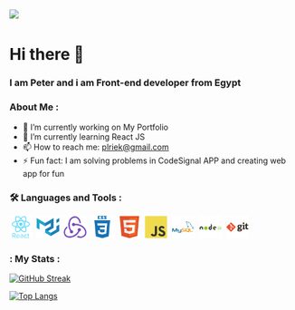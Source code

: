 # <img src="https://media.giphy.com/media/WUlplcMpOCEmTGBtBW/giphy.gif" width="70"> #

# Hi there 👋 #

### I am Peter and i am Front-end developer from Egypt ###


###  About Me : ###

- 🔭 I’m currently working on My Portfolio  
- 🌱 I’m currently learning React JS  
- 📫 How to reach me: plriek@gmail.com
- ⚡ Fun fact: I am solving problems in CodeSignal APP  and creating web app for fun


### :hammer_and_wrench: Languages and Tools :

<div>
  <img src="https://github.com/devicons/devicon/blob/master/icons/react/react-original-wordmark.svg" title="React" alt="React" width="40" height="40"/>&nbsp;
  <img src="https://github.com/devicons/devicon/blob/master/icons/materialui/materialui-original.svg" title="Material UI" alt="Material UI" width="40" height="40"/>&nbsp;
  <img src="https://github.com/devicons/devicon/blob/master/icons/redux/redux-original.svg" title="Redux" alt="Redux " width="40" height="40"/>&nbsp;
  <img src="https://github.com/devicons/devicon/blob/master/icons/css3/css3-plain-wordmark.svg"  title="CSS3" alt="CSS" width="40" height="40"/>&nbsp;
  <img src="https://github.com/devicons/devicon/blob/master/icons/html5/html5-original.svg" title="HTML5" alt="HTML" width="40" height="40"/>&nbsp;
  <img src="https://github.com/devicons/devicon/blob/master/icons/javascript/javascript-original.svg" title="JavaScript" alt="JavaScript" width="40" height="40"/>&nbsp;
 <img src="https://github.com/devicons/devicon/blob/master/icons/mysql/mysql-original-wordmark.svg" title="MySQL"  alt="MySQL" width="40" height="40"/>&nbsp;
  <img src="https://github.com/devicons/devicon/blob/master/icons/nodejs/nodejs-original-wordmark.svg" title="NodeJS" alt="NodeJS" width="40" height="40"/>&nbsp;
 <img src="https://github.com/devicons/devicon/blob/master/icons/git/git-original-wordmark.svg" title="Git" **alt="Git" width="40" height="40"/>
</div>

### : My Stats :

[![GitHub Streak](https://streak-stats.demolab.com?user=PeterRizek009&theme=dark)](https://git.io/streak-stats)


[![Top Langs](https://github-readme-stats.vercel.app/api/top-langs/?username=PeterRizek009)](https://github.com/anuraghazra/github-readme-stats)







